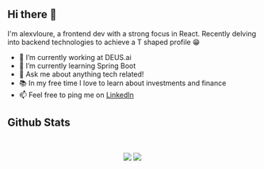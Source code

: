 <h2>Hi there 👋</h2>
<p>I'm alexvloure, a frontend dev with a strong focus in React. Recently delving into backend technologies to achieve a T shaped profile 😁</p>

- 🔭 I’m currently working at DEUS.ai
- 🌱 I’m currently learning Spring Boot
- 💬 Ask me about anything tech related!
- 📚 In my free time I love to learn about investments and finance
- 📫 Feel free to ping me on [LinkedIn](https://linkedin.com/in/alexvloure)

<h2>
  Github Stats
</h2>

<br>

<p align="center">
<img src="https://github-readme-stats.vercel.app/api?username=alexvloure&show_icons=true&theme=radical">
<img src="https://github-readme-streak-stats.herokuapp.com/?user=alexvloure&show_icons=true&locale=en&layout=compact&theme=radical&line_height=0" />
</p>
